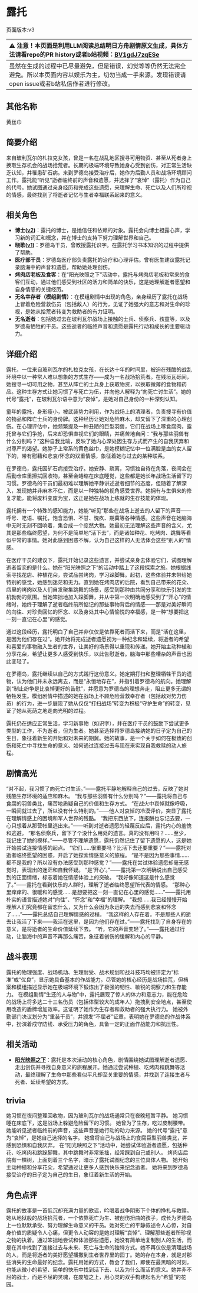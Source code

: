 # 露托
页面版本:v3
 

| :warning: 注意！本页面是利用LLM阅读总结明日方舟剧情原文生成，具体方法请看repo的PR history或者b站视频：[BV1gdJ7zqESe](https://www.bilibili.com/video/BV1gdJ7zqESe/)         |
|:----------------------------|
| 虽然在生成的过程中已尽量避免，但是错误，幻觉等等仍然无法完全避免。所以本页面内容以娱乐为主，切勿当成一手来源。发现错误请open issue或者b站私信作者进行修改。|



## 其他名称
黄丝巾
## 简要介绍
来自玻利瓦尔的札拉克女孩，曾是一名在战乱地区搜寻可用物资、甚至从死者身上换取生存机会的战场拾荒者。长期的极端环境导致她身心受到创伤，对正常生活缺乏认知，并罹患矿石病。来到罗德岛接受治疗后，她作为后勤人员和战场环境顾问工作。露托能“听见”逝者临终前的声音和遗愿，并选择了“哀悼”（露托）作为自己的代号。她试图通过亲身经历和完成这些遗愿，来理解生命、死亡以及人们所珍视的情感，最终找到了将逝者记忆与生者幸福联系起来的意义。
## 相关角色
-   **博士([v2](extended_char_bo_shi.md))**：露托的博士，是她信任和依赖的对象。露托会向博士袒露心声，学习新的词汇和概念，并在博士的支持下努力理解世界和自己。
-   **晓歌([v1](../chars/char_497_ctable.md))**：罗德岛干员，曾教授露托识字。在露托学习书本知识的过程中提供了帮助。
-   **医疗部干员**：罗德岛医疗部负责露托的治疗和心理评估。曾有医生建议露托记录脑海中的声音和遗愿，帮助她处理创伤。
-   **烤肉店老板及食客**：在“阳光映照之下”活动中，露托与烤肉店老板和常来的食客们互动，通过他们感受到社区的活力和简单的快乐，这是她理解逝者愿望和自身情感的关键经历。
-   **无名幸存者（模组剧情）**：在模组剧情中出现的角色，亲身经历了露托在战场上冒着危险营救伤员（包括敌人）的行为，见证了她强大的意志和对生命的珍视，是她从拾荒者转变为救助者的有力证明。
-   **无名逝者**：包括她过去在玻利瓦尔战场上接触的士兵、侦察兵、孩童等，以及罗德岛牺牲的干员。这些逝者的临终声音和遗愿是露托行动和成长的主要驱动力。
## 详细介绍
露托，一位来自玻利瓦尔的札拉克女孩，在长达十年的时间里，被迫在残酷的战乱环境中以一种常人难以想象的方式生存——成为一名战场拾荒者。在残垣瓦砾间，她搜寻一切可用之物，甚至从阵亡的士兵身上获取物资，以换取微薄的食物和药品。这种生存方式让她习惯了与死亡为伍，并向他人解释为“向死亡讨生活”。她的代号“露托”，在玻利瓦尔语中意为“哀悼”，是她对自己身份的一种深刻认知。

童年的露托，身形瘦小，被武装势力利用，作为战场上的清理者，负责搜寻有价值的物品和阵亡士兵的身份牌。这种经历让她对危险麻木，却又留下了深重的心理创伤。在心理评估中，她频繁提及一种丑陋的巨型羽兽，它们在战场上啄食腐肉，露托曾与它们争抢，后来却恐惧直视它们的眼睛，并痛苦地自问：“我与那些羽兽有什么分别吗？”这种自我比喻，反映了她内心深处因生存方式而产生的自我厌弃和对尊严的渴望。她脖子上常系的黄色丝巾，是她模糊记忆中一位满脸是血的女人留下的，带有慰藉和悲哀/怀念的双重情感，象征着她与过去的某种联系。

在罗德岛，露托因矿石病接受治疗。她安静、疏离，习惯独自待在角落，夜间会在后勤仓库里擦拭回收物，甚至会蜷缩在床底睡觉，这些都是她长年战场生活留下的习惯。罗德岛的干员们最初难以理解她平静讲述逝者细节的态度，但随着了解深入，发现她并非麻木不仁，而是以一种独特的视角感受世界。她拥有与生俱来的修复才能，能将废料变废为宝，这正是她在战场上练就的生存技能的体现。

露托拥有一个特殊的感知能力，她能“听见”那些在战场上逝去的人留下的声音——呼号、呓语、嘱托，饱含恐惧、不甘、愧疚、期冀等各种情感。这些声音在她脑海中无时无刻不回响着，集合成一个庞然大物。她最初无法理解这些声音的含义，尤其是那些临终愿望，为何不是简单地“活下去”，而是诸如种花、吃烤肉、跳舞等看似平常的事情。她对此感到困惑不解，认为自己这样的人无法体会这些“别人的”情感。

在医疗干员的建议下，露托开始记录这些遗言，并尝试亲身去体验它们，试图理解逝者留恋的是什么。她在“阳光映照之下”的活动中踏上了这段探索之旅。她根据线索寻找花店、种植花朵，尝试品尝烤肉，学习跺脚舞。起初，这些体验并未带给她特别的感觉，她感到迷茫和无力。直到她在烤肉店的后院，看到自己带来的花朵、店里的烤肉以及人们自发聚集跳舞的场景，感受到那种由共同分享和快乐引发的生机勃勃的氛围。当她笨拙地加入跺脚舞，并从中第一次明确地感受到了“开心”的情绪时，她终于理解了逝者临终前所惦记的那些事物背后的情感——那是对美好瞬间的向往、对珍贵回忆的怀念、以及身处其中心情愉悦的幸福感，是一种“想要把这一刻一直记在心里”的感觉。

通过这段经历，露托明白了自己并非仅仅是依靠死者而活下来，而是“活在这里，是因为他们存在过”。她开始将完成逝者遗愿视为一种纪念和延续，将逝者的希望和喜爱的事物融入生者的世界，让美好的场景得以重现和传递。她开始主动种植和分享花朵，希望让更多人感受到快乐，以此告慰逝者。脑海中那些嘈杂的声音也因此变轻了。

在罗德岛，露托继续以自己的方式践行这份意义。她定期打扫和整理牺牲干员的遗物，认为他们并未永远离去，而是“永恒地存在”，并指引着罗德岛的航向。她理解到“制止纷争是比哀悼更好的告慰”，并愿意为罗德岛的理想奔走，阻止更多无谓的牺牲发生。模组剧情中描述的她在战场上不顾危险营救幸存者（包括敌对势力伤员）的行为，进一步展现了她从仅仅“打扫战场”转变为积极“守护生命”的转变，见证了她从死荫之地走向光明的过程。

露托仍在适应正常生活，学习新事物（如识字），并在医疗干员的鼓励下尝试更多类型的工作，不为逝者，但为生者。她甚至选择将罗德岛接纳她的日子定为自己的生日，象征着新生的开始和对未来的期冀。她的故事，是一个关于如何在极致的创伤和死亡中寻找生命的意义、如何通过连接过去与现在来实现自我救赎的动人旅程。
## 剧情高光
“对不起，我习惯了向死亡讨生活。”——露托平静地解释自己的过去，反映了她对残酷生存环境的适应和麻木。
“我与那些羽兽有什么分别吗？”——露托将自己与食腐的羽兽类比，痛苦地质疑自己的价值和生存方式。
“在战火中哀悼就像呼吸，一瞬间就过去了，所以没有什么特别的。”——他人对哀悼的冷漠评价，突显了露托在理解情感上的困境和军人世界的残酷。
“我把东西放下，连报酬也忘记去要，一心只想着从那营帐里逃出来。”——听到对逝者遗愿的轻蔑反应后，露托内心的羞愧和逃避。
“那名侦察兵，留下了个没什么用处的遗言。真的没有用吗？......至少，我记住了她的模样。”——尽管不理解遗愿，露托仍然记住了留下遗愿的人，这是她开始尝试连接情感的起点。
“它们......很重要吗？比活下去还要重要？”——露托对逝者临终愿望的困惑，开启了她探索情感意义的旅程。
“是不是因为那些事情......都不是我的？所以没有办法感受到那种感觉？”——露托在尝试体验遗愿却毫无感觉时，表现出的迷茫和自我怀疑。
“是‘开心’。”——露托第一次明确说出自己感受到的正面情绪，标志着她在情感体验上的突破。
“我好像知道这是什么感觉了。”——露托在看到快乐的人群时，理解了逝者临终愿望所代表的情感。
“那种心里痒痒的、很暖和的感觉......是想要把这一刻一直记在心里的感觉......”——露托用朴实的语言描述她对“向往”、“怀念”和“幸福”的理解。
“我想......我已经慢慢开始理解人们究竟都在留恋什么，又为什么会因为永远的失去而感到悲哀和怀念了......”——露托总结自己理解情感的过程。
“我这样的人存在着。不是那些人的逝去让我活了下来——我活在这里，是因为他们存在过。”——露托找到了自身存在的意义，是将逝者的生命价值延续下去。
“听，它的声音变轻了。”——露托通过行动，让脑海中的声音不再那么痛苦，象征着创伤的缓解和内心的平静。
## 战斗表现
露托的物理强度、战场机动、生理耐受、战术规划和战斗技巧均被评定为“标准”或“优良”，显示她具备基本的作战能力。尽管她的核心经历是战场拾荒，但档案和模组描述显示她在极端环境下锻炼出了极强的韧性、敏锐的洞察力和生存能力。
在模组剧情“生还的人与物”中，露托展现了惊人的体力和意志力，能在危险的战场上将多达二十三名伤员（包括体型较大的成年人）拖拽到安全地点，甚至使用改造的盾牌增加效率。这证明了她作为生存者和救助者的强大执行力。
她被外勤部门决议划分为“重装干员”，并颁发“不屈者”证章，表明她在罗德岛的作战体系中，扮演着戍守防线、承受压力的角色，具备一定的正面作战能力和抗压性。
## 相关活动
-   **[阳光映照之下](../stories/story_luton_set_1.md)**：露托是本次活动的核心角色，剧情围绕她试图理解逝者遗愿、走出创伤并寻找自身意义的旅程展开。她通过尝试种植、吃烤肉和跳舞等活动，最终理解了生命中那些看似平凡却至关重要的情感，并找到了连接生者与死者、延续希望的方式。
## trivia
她习惯在夜间整理回收物，因为玻利瓦尔的战场通常只在夜晚短暂平静。
她习惯睡在床底下，这是战场上躲避危险留下的习惯。
她曾为了生存，吃过皮制腰带。
她能听见逝者临终前的声音，这些声音是她行动的动力来源。
她的代号“露托”意为“哀悼”，是她自己选择的名字。
她曾将自己与战场上的食腐巨型羽兽类比，并感到恐惧和自我厌弃。
在“阳光映照之下”活动中，她尝试体验逝者遗愿，包括种花、吃烤肉和跳跺脚舞，其中跳舞时非常笨拙，经常踩到自己或别人。
烤肉店后院有一棵树，上面刻着三个名字，暗示了露托试图纪念的三位具体人物。
她开始主动种植和分享花朵，希望通过让更多人感到快乐来纪念逝者。
她将来到罗德岛接受治疗的日子定为自己的生日，象征着新生活的开始。
## 角色点评
露托的故事是一首低沉却充满力量的歌谣，吟唱着战争阴影下个体的挣扎与救赎。她从地狱般的战场拾荒者，一个依靠死亡为生、被创伤扭曲的孩子，成长为罗德岛上一位默默承受、努力理解生命意义的干员。她对死亡的平静叙述令人心惊，对自身价值的质疑令人心痛，但更令人动容的是她对理解“哀悼”、理解那些逝者所珍视之物的执着。通过笨拙地尝试和体验那些遗愿，她没有简单地复制别人的生活，而是在其中找到了连接过去与未来、死亡与生命的独特方式。她不再仅仅是清理战场的人，而是将逝者的美好愿望播撒到生者世界里的园丁。她的存在本身，就是对那些消失的生命最好的纪念。露托用她的方式，教会了我们，即使在最黑暗的时刻，也能从微小的希望、简单的快乐中找到活下去、以及为什么而活的意义。她并非不屈的战士，而是不屈的灵魂，在废墟之上，用心灵的双手构建起名为“希望”的花园。